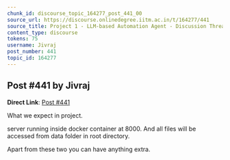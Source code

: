 ```yaml
---
chunk_id: discourse_topic_164277_post_441_00
source_url: https://discourse.onlinedegree.iitm.ac.in/t/164277/441
source_title: Project 1 - LLM-based Automation Agent - Discussion Thread [TDS Jan 2025]
content_type: discourse
tokens: 75
username: Jivraj
post_number: 441
topic_id: 164277
---
```


## Post #441 by Jivraj

**Direct Link**: [Post #441](https://discourse.onlinedegree.iitm.ac.in/t/164277/441)

What we expect in project.

server running inside docker container at 8000.
And all files will be accessed from data folder in root directory.

Apart from these two you can have anything extra.
